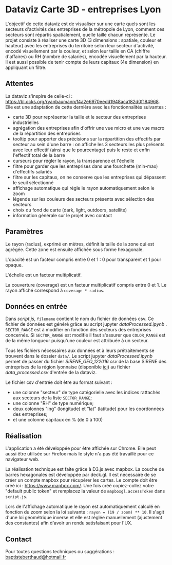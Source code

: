 # Dataviz Carte 3D - entreprises Lyon

L'objectif de cette dataviz est de visualiser sur une carte quels sont les secteurs d'activités des entreprises de la métropole de Lyon, comment ces secteurs sont répartis spatialement, quelle taille chacun représente. Le projet consiste à réaliser une carte 3D (3 dimensions : spatiale, couleur et hauteur) avec les entreprises du territoire selon leur secteur d'activité, encodé visuellement par la couleur, et selon leur taille en CA (chiffre d'affaires) ou RH (nombre de salariés), encodée visuellement par la hauteur. Il est aussi possible de tenir compte de leurs capitaux (4e dimension) en appliquant un filtre.


## Attentes

La dataviz s'inspire de celle-ci : https://bl.ocks.org/ryanbaumann/f4a2e6970eedd1948aca182d0f184968. Elle est une adaptation de cette dernière avec les fonctionnalités suivantes :

* carte 3D pour représenter la taille et le secteur des entreprises industrielles
* agrégation des entreprises afin d'offrir une vue micro et une vue macro de la répartition des entreprises
* tooltip pour apporter des précisions sur la répartition des effectifs par secteur au sein d'une barre : on affiche les 3 secteurs les plus présents avec leur effectif (ainsi que le pourcentage) puis le reste et enfin l'effectif total de la barre
* curseurs pour régler le rayon, la transparence et l'échelle
* filtre pour garder que les entreprises dans une fourchette (min-max) d'effectifs salariés
* filtre sur les capitaux, on ne conserve que les entreprises qui dépassent le seuil sélectionné
* affichage automatique qui règle le rayon automatiquement selon le zoom
* légende sur les couleurs des secteurs présents avec sélection des secteurs 
* choix du fond de carte (dark, light, outdoors, satellite)
* information générale sur le projet avec contact


## Paramètres

Le rayon (radius), exprimé en mètres, définit la taille de la zone qui est agrégée. Cette zone est ensuite affichée sous forme hexagonale.

L'opacité est un facteur compris entre 0 et 1 : 0 pour transparent et 1 pour opaque.

L'échelle est un facteur multiplicatif.

La couverture (coverage) est un facteur multiplicatif compris entre 0 et 1. Le rayon affiché correspond à `coverage * radius`.


## Données en entrée

Dans *script.js*, ``filename`` contient le nom du fichier de données csv. Ce fichier de données est généré grâce au script jupyter *dataProcessed.ipynb* . ``SECTOR_RANGE`` est à modifier en fonction des secteurs des entreprises concernés. Si ``SECTOR_RANGE`` est modifié il faut s'assurer que ``COLOR_RANGE`` est de la même longueur puisqu'une couleur est attribuée à un secteur.

Tous les fichiers nécessaires aux données et à leurs prétraitements se trouvent dans le dossier ``data/``. Le script jupyter *dataProcessed.ipynb* permet de passer du fichier *SIRENE_GEO_122016.csv* de la base SIRENE des entreprises de la région lyonnaise (disponible [ici](https://data.grandlyon.com/jeux-de-donnees/base-sirene-metropole-lyon/telechargements)) au fichier *data_processed.csv* d'entrée de la dataviz. 

Le fichier csv d'entrée doit être au format suivant :
* une colonne "secteur" de type catégorielle avec les indices rattachés aux secteurs de la liste ``SECTOR_RANGE``;
* une colonne "RH" de type numérique; 
* deux colonnes "lng" (longitude) et "lat" (latitude) pour les coordonnées des entreprises;
* et une colonne capitaux en % (de 0 à 100)


## Réalisation

L'application a été développée pour être affichée sur Chrome. Elle peut aussi être utilisée sur Firefox mais le style n'a pas été travaillé pour ce navigateur web.

La réalisation technique est faite grâce à D3.js avec mapbox. La couche de barres hexagonales est développée par deck.gl. Il est nécessaire de se créer un compte mapbox pour récupérer les cartes. Le compte doit être créé ici : https://www.mapbox.com/. Une fois créé copiez-collez votre "default public token" et remplacez la valeur de ``mapboxgl.accessToken`` dans ``script.js``.

Lors de l'affichage automatique le rayon est automatiquement calculé en fonction du zoom selon la loi suivante :
`rayon = (19 / zoom) ** 10`. Il s'agit d'une loi géométrique inverse et elle est réglée manuellement (ajustement des constantes) afin d'avoir un rendu satisfaisant pour l'UX.

<!-- ![\Large x=\frac{-b\pm\sqrt{b^2-4ac}}{2a}](https://latex.codecogs.com/svg.latex?\Large&space;x=\frac{-b\pm\sqrt{b^2-4ac}}{2a})  -->


## Contact

Pour toutes questions techniques ou suggérations : baptisteberthaud@hotmail.fr

